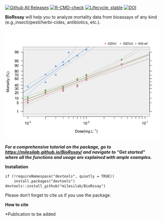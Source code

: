 <!-- badges: start -->

[![Github All
Releases](https://img.shields.io/github/downloads/milesilab/BioRssay/total.svg)]()
[![R-CMD-check](https://github.com/milesilab/BioRssay/workflows/R-CMD-check/badge.svg)](https://github.com/milesilab/BioRssay/actions)
[![Lifecycle:
stable](https://img.shields.io/badge/lifecycle-stable-brightgreen.svg)](https://www.tidyverse.org/lifecycle/#stable)
[![DOI](https://zenodo.org/badge/377436359.svg)](https://zenodo.org/badge/latestdoi/377436359)
<!-- badges: end -->

**BioRssay** will help you to analyze mortality data from bioassays of
any kind (e.g.,insecti/pesti/herbi-cides, antibiotics, etc.).

![](README_files/figure-markdown_strict/unnamed-chunk-1-1.png)

***For a comprehensive tutorial on the package, go to
<a href="https://milesilab.github.io/BioRssay/" class="uri">https://milesilab.github.io/BioRssay/</a>
and navigate to “Get started” where all the functions and usage are
explained with ample examples.***

**Installation**

    if (!requireNamespace("devtools", quietly = TRUE)) 
        install.packages("devtools") 
    devtools::install_github("milesilab/BioRssay")

Please don’t forget to cite us if you use the package.

**How to cite**

\*Publication to be added
